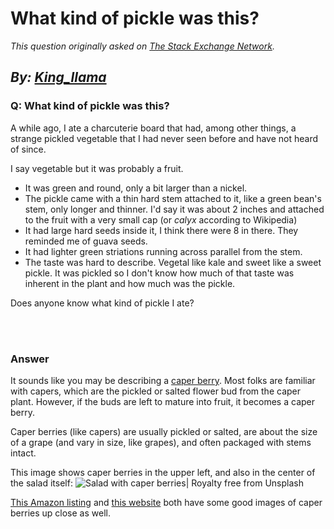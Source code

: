 # What kind of pickle was this?

_This question originally asked on [The Stack Exchange Network](https://cooking.stackexchange.com/q/117479)._

_By: [King_llama](https://cooking.stackexchange.com/u/66923)_
<br>
--------------------------------------------
### Q: What kind of pickle was this?
<p>A while ago, I ate a charcuterie board that had, among other things, a strange pickled vegetable that I had never seen before and have not heard of since.</p>
<p>I say vegetable but it was probably a fruit.</p>
<ul>
<li>It was green and round, only a bit larger than a nickel.</li>
<li>The pickle came with a thin hard stem attached to it, like a green bean's stem, only longer and thinner. I'd say it was about 2 inches and attached to the fruit with a very small cap (or <em>calyx</em> according to Wikipedia)</li>
<li>It had large hard seeds inside it, I think there were 8 in there. They reminded me of guava seeds.</li>
<li>It had lighter green striations running across parallel from the stem.</li>
<li>The taste was hard to describe. Vegetal like kale and sweet like a sweet pickle. It was pickled so I don't know how much of that taste was inherent in the plant and how much was the pickle.</li>
</ul>
<p>Does anyone know what kind of pickle I ate?</p>

<br><br>
### Answer 
<p>It sounds like you may be describing a <a href="https://tastessence.com/what-are-caper-berries" rel="noreferrer">caper berry</a>. Most folks are familiar with capers, which are the pickled or salted flower bud from the caper plant. However, if the buds are left to mature into fruit, it becomes a caper berry.</p>
<p>Caper berries (like capers) are usually pickled or salted, are about the size of a grape (and vary in size, like grapes), and often packaged with stems intact.</p>
<p>This image shows caper berries in the upper left, and also in the center of the salad itself:
<img src="https://images.unsplash.com/photo-1618449233264-95366c6f5048?ixid=MnwxMjA3fDB8MHxwaG90by1wYWdlfHx8fGVufDB8fHx8&amp;ixlib=rb-1.2.1&amp;auto=format&amp;fit=crop&amp;w=1287&amp;q=80" alt="Salad with caper berries| Royalty free from Unsplash" /></p>
<p><a href="https://rads.stackoverflow.com/amzn/click/com/B07MZWRH87" rel="noreferrer" rel="nofollow noreferrer">This Amazon listing</a> and <a href="https://www.superfoodly.com/capers-vs-caper-berries-difference-and-benefits/#What_do_they_taste_like" rel="noreferrer">this website</a> both have some good images of caper berries up close as well.</p>

